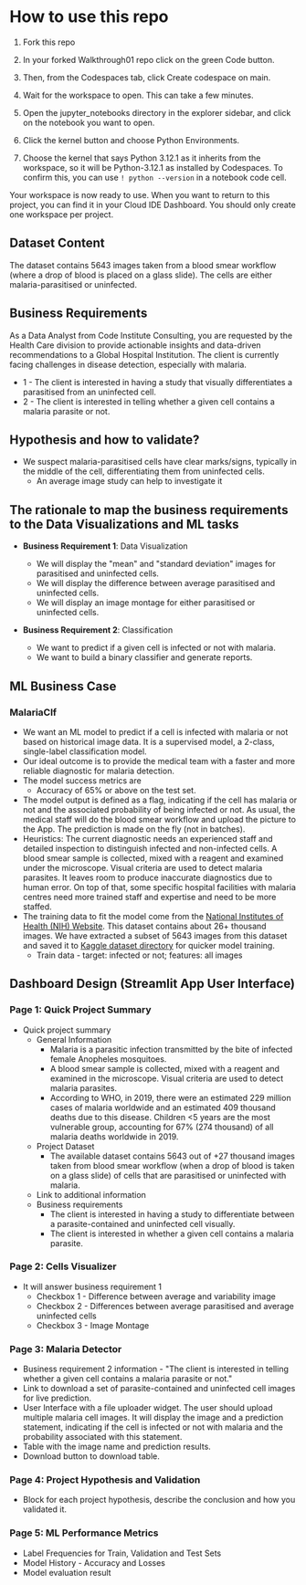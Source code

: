# How to use this repo

1. Fork this repo  

1. In your forked Walkthrough01 repo click on the green Code button.  

1. Then, from the Codespaces tab, click Create codespace on main.

1. Wait for the workspace to open. This can take a few minutes.

1. Open the jupyter_notebooks directory in the explorer sidebar, and click on the notebook you want to open.

1. Click the kernel button and choose Python Environments.

1. Choose the kernel that says Python 3.12.1 as it inherits from the workspace, so it will be Python-3.12.1 as installed by Codespaces. To confirm this, you can use `! python --version` in a notebook code cell.

Your workspace is now ready to use. When you want to return to this project, you can find it in your Cloud IDE Dashboard</a>. You should only create one workspace per project.

## Dataset Content

The dataset contains 5643 images taken from a blood smear workflow (where a drop of blood is placed on a glass slide). The cells are either malaria-parasitised or uninfected.

## Business Requirements

As a Data Analyst from Code Institute Consulting, you are requested by the Health Care division to provide actionable insights and data-driven recommendations to a Global Hospital Institution. The client is currently facing challenges in disease detection, especially with malaria.

- 1 - The client is interested in having a study that visually differentiates a parasitised from an uninfected cell.
- 2 - The client is interested in telling whether a given cell contains a malaria parasite or not.

## Hypothesis and how to validate?

- We suspect malaria-parasitised cells have clear marks/signs, typically in the middle of the cell, differentiating them from uninfected cells.
  - An average image study can help to investigate it

## The rationale to map the business requirements to the Data Visualizations and ML tasks

- **Business Requirement 1**: Data Visualization

  - We will display the "mean" and "standard deviation" images for parasitised and uninfected cells.
  - We will display the difference between average parasitised and uninfected cells.
  - We will display an image montage for either parasitised or uninfected cells.

- **Business Requirement 2**: Classification
  - We want to predict if a given cell is infected or not with malaria.
  - We want to build a binary classifier and generate reports.

## ML Business Case

### MalariaClf

- We want an ML model to predict if a cell is infected with malaria or not based on historical image data. It is a supervised model, a 2-class, single-label classification model.
- Our ideal outcome is to provide the medical team with a faster and more reliable diagnostic for malaria detection.
- The model success metrics are
  - Accuracy of 65% or above on the test set.
- The model output is defined as a flag, indicating if the cell has malaria or not and the associated probability of being infected or not. As usual, the medical staff will do the blood smear workflow and upload the picture to the App. The prediction is made on the fly (not in batches).
- Heuristics: The current diagnostic needs an experienced staff and detailed inspection to distinguish infected and non-infected cells. A blood smear sample is collected, mixed with a reagent and examined under the microscope. Visual criteria are used to detect malaria parasites. It leaves room to produce inaccurate diagnostics due to human error. On top of that, some specific hospital facilities with malaria centres need more trained staff and expertise and need to be more staffed.
- The training data to fit the model come from the [National Institutes of Health (NIH) Website](https://ceb.nlm.nih.gov/repositories/malaria-datasets/). This dataset contains about 26+ thousand images. We have extracted a subset of 5643 images from this dataset and saved it to [Kaggle dataset directory](https://www.kaggle.com/codeinstitute/malaria-cell-classification/) for quicker model training.
  - Train data - target: infected or not; features: all images

## Dashboard Design (Streamlit App User Interface)

### Page 1: Quick Project Summary

- Quick project summary
  - General Information
    - Malaria is a parasitic infection transmitted by the bite of infected female Anopheles mosquitoes.
    - A blood smear sample is collected, mixed with a reagent and examined in the microscope. Visual criteria are used to detect malaria parasites.
    - According to WHO, in 2019, there were an estimated 229 million cases of malaria worldwide and an estimated 409 thousand deaths due to this disease. Children <5 years are the most vulnerable group, accounting for 67% (274 thousand) of all malaria deaths worldwide in 2019.
  - Project Dataset
    - The available dataset contains 5643 out of +27 thousand images taken from blood smear workflow (when a drop of blood is taken on a glass slide) of cells that are parasitised or uninfected with malaria.
  - Link to additional information
  - Business requirements
    - The client is interested in having a study to differentiate between a parasite-contained and uninfected cell visually.
    - The client is interested in whether a given cell contains a malaria parasite.

### Page 2: Cells Visualizer

- It will answer business requirement 1
  - Checkbox 1 - Difference between average and variability image
  - Checkbox 2 - Differences between average parasitised and average uninfected cells
  - Checkbox 3 - Image Montage

### Page 3: Malaria Detector

- Business requirement 2 information - "The client is interested in telling whether a given cell contains a malaria parasite or not."
- Link to download a set of parasite-contained and uninfected cell images for live prediction.
- User Interface with a file uploader widget. The user should upload multiple malaria cell images. It will display the image and a prediction statement, indicating if the cell is infected or not with malaria and the probability associated with this statement.
- Table with the image name and prediction results.
- Download button to download table.

### Page 4: Project Hypothesis and Validation

- Block for each project hypothesis, describe the conclusion and how you validated it.

### Page 5: ML Performance Metrics

- Label Frequencies for Train, Validation and Test Sets
- Model History - Accuracy and Losses
- Model evaluation result
